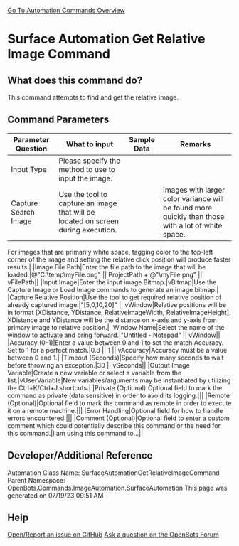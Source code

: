 <!--TITLE: Surface Automation Get Relative Image Command -->
<!-- SUBTITLE: a command in the Image Automation Commands\Surface Automation group. -->
[Go To Automation Commands Overview](/automation-commands)


# Surface Automation Get Relative Image Command


## What does this command do?
This command attempts to find and get the relative image.


## Command Parameters
| Parameter Question   	| What to input  	|  Sample Data 	| Remarks  	|
| ---                    | ---               | ---           | ---       |
|Input Type|Please specify the method to use to input the image.|||
|Capture Search Image|Use the tool to capture an image that will be located on screen during execution.||Images with larger color variance will be found more quickly than those with a lot of white space. 
For images that are primarily white space, tagging color to the top-left corner of the image and setting 
the relative click position will produce faster results.|
|Image File Path|Enter the file path to the image that will be loaded.|@"C:\temp\myFile.png" \|\| ProjectPath + @"\myFile.png" \|\| vFilePath||
|Input Image|Enter the input image Bitmap.|vBitmap|Use the Capture Image or Load Image commands to generate an image bitmap.|
|Capture Relative Position|Use the tool to get required relative position of already captured image.|"[5,0,10,20]" \|\| vWindow|Relative positions will be in format [XDistance, YDistance, RelativeImageWidth, RelativeImageHeight]. 
XDistance and YDistance will be the distance on x-axis and y-axis from primary image to relative position.|
|Window Name|Select the name of the window to activate and bring forward.|"Untitled - Notepad" \|\| vWindow||
|Accuracy (0-1)|Enter a value between 0 and 1 to set the match Accuracy. Set to 1 for a perfect match.|0.8 \|\| 1 \|\| vAccuracy|Accuracy must be a value between 0 and 1.|
|Timeout (Seconds)|Specify how many seconds to wait before throwing an exception.|30 \|\| vSeconds||
|Output Image Variable|Create a new variable or select a variable from the list.|vUserVariable|New variables/arguments may be instantiated by utilizing the Ctrl+K/Ctrl+J shortcuts.|
|Private (Optional)|Optional field to mark the command as private (data sensitive) in order to avoid its logging.|||
|Remote (Optional)|Optional field to mark the command as remote in order to execute it on a remote machine.|||
|Error Handling|Optional field for how to handle errors encountered.|||
|Comment (Optional)|Optional field to enter a custom comment which could potentially describe this command or the need for this command.|I am using this command to...||


## Developer/Additional Reference
Automation Class Name: SurfaceAutomationGetRelativeImageCommand
Parent Namespace: OpenBots.Commands.ImageAutomation.SurfaceAutomation
This page was generated on 07/19/23 09:51 AM


## Help
[Open/Report an issue on GitHub](https://github.com/OpenBotsAI/OpenBots.Studio/issues/new)
[Ask a question on the OpenBots Forum](https://openbots.ai/forums/)

